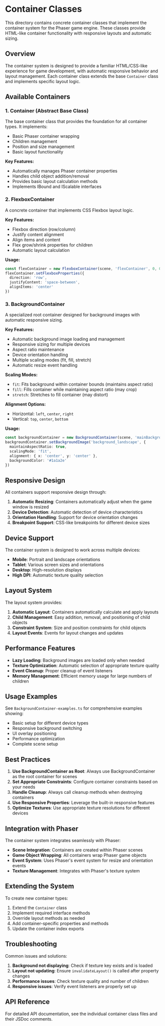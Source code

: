 # Container Classes

This directory contains concrete container classes that implement the container system for the Phaser game engine. These classes provide HTML-like container functionality with responsive layouts and automatic sizing.

## Overview

The container system is designed to provide a familiar HTML/CSS-like experience for game development, with automatic responsive behavior and layout management. Each container class extends the base `Container` class and implements specific layout logic.

## Available Containers

### 1. Container (Abstract Base Class)

The base container class that provides the foundation for all container types. It implements:
- Basic Phaser container wrapping
- Children management
- Position and size management
- Basic layout functionality

**Key Features:**
- Automatically manages Phaser container properties
- Handles child object addition/removal
- Provides basic layout calculation methods
- Implements IBound and IScalable interfaces

### 2. FlexboxContainer

A concrete container that implements CSS Flexbox layout logic.

**Key Features:**
- Flexbox direction (row/column)
- Justify content alignment
- Align items and content
- Flex grow/shrink properties for children
- Automatic layout calculation

**Usage:**
```typescript
const flexContainer = new FlexboxContainer(scene, 'flexContainer', 0, 0)
flexContainer.setFlexboxProperties({
  direction: 'row',
  justifyContent: 'space-between',
  alignItems: 'center'
})
```

### 3. BackgroundContainer

A specialized root container designed for background images with automatic responsive sizing.

**Key Features:**
- Automatic background image loading and management
- Responsive sizing for multiple devices
- Aspect ratio maintenance
- Device orientation handling
- Multiple scaling modes (fit, fill, stretch)
- Automatic resize event handling

**Scaling Modes:**
- `fit`: Fits background within container bounds (maintains aspect ratio)
- `fill`: Fills container while maintaining aspect ratio (may crop)
- `stretch`: Stretches to fill container (may distort)

**Alignment Options:**
- Horizontal: `left`, `center`, `right`
- Vertical: `top`, `center`, `bottom`

**Usage:**
```typescript
const backgroundContainer = new BackgroundContainer(scene, 'mainBackground', 0, 0)
backgroundContainer.setBackgroundImage('background_landscape', {
  maintainAspectRatio: true,
  scalingMode: 'fit',
  alignment: { x: 'center', y: 'center' },
  backgroundColor: '#1a1a2e'
})
```

## Responsive Design

All containers support responsive design through:

1. **Automatic Resizing**: Containers automatically adjust when the game window is resized
2. **Device Detection**: Automatic detection of device characteristics
3. **Orientation Handling**: Support for device orientation changes
4. **Breakpoint Support**: CSS-like breakpoints for different device sizes

## Device Support

The container system is designed to work across multiple devices:

- **Mobile**: Portrait and landscape orientations
- **Tablet**: Various screen sizes and orientations
- **Desktop**: High-resolution displays
- **High DPI**: Automatic texture quality selection

## Layout System

The layout system provides:

1. **Automatic Layout**: Containers automatically calculate and apply layouts
2. **Child Management**: Easy addition, removal, and positioning of child objects
3. **Constraint System**: Size and position constraints for child objects
4. **Layout Events**: Events for layout changes and updates

## Performance Features

- **Lazy Loading**: Background images are loaded only when needed
- **Texture Optimization**: Automatic selection of appropriate texture quality
- **Event Cleanup**: Proper cleanup of event listeners
- **Memory Management**: Efficient memory usage for large numbers of children

## Usage Examples

See `BackgroundContainer-examples.ts` for comprehensive examples showing:
- Basic setup for different device types
- Responsive background switching
- UI overlay positioning
- Performance optimization
- Complete scene setup

## Best Practices

1. **Use BackgroundContainer as Root**: Always use BackgroundContainer as the root container for scenes
2. **Set Appropriate Constraints**: Configure container constraints based on your needs
3. **Handle Cleanup**: Always call cleanup methods when destroying containers
4. **Use Responsive Properties**: Leverage the built-in responsive features
5. **Optimize Textures**: Use appropriate texture resolutions for different devices

## Integration with Phaser

The container system integrates seamlessly with Phaser:

- **Scene Integration**: Containers are created within Phaser scenes
- **Game Object Wrapping**: All containers wrap Phaser game objects
- **Event System**: Uses Phaser's event system for resize and orientation events
- **Texture Management**: Integrates with Phaser's texture system

## Extending the System

To create new container types:

1. Extend the `Container` class
2. Implement required interface methods
3. Override layout methods as needed
4. Add container-specific properties and methods
5. Update the container index exports

## Troubleshooting

Common issues and solutions:

1. **Background not displaying**: Check if texture key exists and is loaded
2. **Layout not updating**: Ensure `invalidateLayout()` is called after property changes
3. **Performance issues**: Check texture quality and number of children
4. **Responsive issues**: Verify event listeners are properly set up

## API Reference

For detailed API documentation, see the individual container class files and their JSDoc comments.
